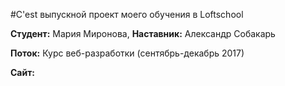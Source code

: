 #C'est выпускной проект моего обучения в Loftschool

**Студент:** Мария Миронова,
**Наставник:** Александр Собакарь

**Поток:** Курс веб-разработки (сентябрь-декабрь 2017)

**Сайт:** 

